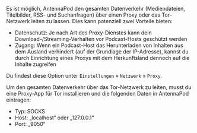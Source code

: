Es ist möglich, AntennaPod den gesamten Datenverkehr (Mediendateien, Titelbilder, RSS- und Suchanfragen) über einen Proxy oder das Tor-Netzwerk leiten zu lassen. Dies kann potenziell zwei Vorteile bieten:

- Datenschutz: Je nach Art des Proxy-Dienstes kann dein Download-/Streaming-Verhalten vor Podcast-Hosts geschützt werden
- Zugang: Wenn ein Podcast-Host das Herunterladen von Inhalten aus dem Ausland verhindert (auf der Grundlage der IP-Adresse), kannst du durch Einrichtung eines Proxys mit dem Herkunftsland dennoch auf die Inhalte zugreifen

Du findest diese Option unter `Einstellungen` » `Netzwerk` » `Proxy`.

Um den gesamten Datenverkehr über das Tor-Netzwerk zu leiten, musst du eine Proxy-App für Tor installieren und die folgenden Daten in AntennaPod eintragen:

- Typ: SOCKS
- Host: „localhost“ oder „127.0.0.1“
- Port: „9050“

